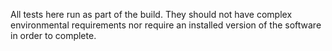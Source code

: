 All tests here run as part of the build. They should not have complex environmental requirements nor require an installed version
of the software in order to complete.
